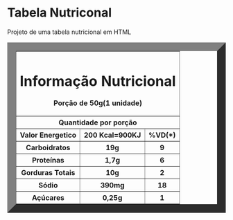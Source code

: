 # Tabela Nutriconal
Projeto de uma tabela nutricional em HTML

<center><table border="20" width="1000" ></center>
<tr>
    <th colspan="3">
        <h1>Informação Nutricional</h1> 
        <p>Porção de 50g(1 unidade)</p>
    </th>
</tr>
<tr>
    <th colspan="3">Quantidade por porção</th>
</tr>  
<tr>
    <th> Valor Energetico</th>
    <th>200 Kcal=900KJ</th>
    <th>%VD(*)</th>
</tr>
<tr>
    <th>Carboidratos</th>
    <th>19g</th>
    <th>9</th>
</tr>
<tr>
    <th>Proteínas</th>
    <th>1,7g</th>
    <th>6</th>
</tr>
<tr>
    <th>Gorduras Totais</th>
    <th>10g</th>
    <th>2</th>
</tr>
<tr>
    <th>Sódio</th>
    <th>390mg</th>
    <th>18</th>
</tr>
<tr>
    <th>Açúcares</th>
    <th>0,25g</th>
    <th>1</th>
</tr>
